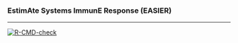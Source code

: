 ### EstimAte Systems ImmunE Response (EASIER)

---
 
<!-- badges: start -->
[![R-CMD-check](https://github.com/olapuentesantana/easier_devel/workflows/R-CMD-check/badge.svg)](https://github.com/olapuentesantana/easier_devel/actions)
<!-- badges: end -->
